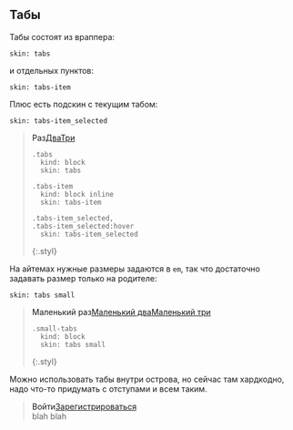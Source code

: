 ---
---

## Табы

Табы состоят из враппера:

    skin: tabs

и отдельных пунктов:

    skin: tabs-item

Плюс есть подскин с текущим табом:

    skin: tabs-item_selected

> <div class="tabs">
>     <a class="tabs-item tabs-item_selected">Раз</a
>     ><a href="#x" class="tabs-item">Два</a
>     ><a href="#x" class="tabs-item">Три</a>
> </div>
>
>     .tabs
>       kind: block
>       skin: tabs
>
>     .tabs-item
>       kind: block inline
>       skin: tabs-item
>
>     .tabs-item_selected,
>     .tabs-item_selected:hover
>       skin: tabs-item_selected
> {:.styl}

На айтемах нужные размеры задаются в `em`, так что достаточно задавать размер только на родителе:

    skin: tabs small

> <div class="small-tabs">
>     <a class="tabs-item tabs-item_selected">Маленький раз</a
>     ><a href="#x" class="tabs-item">Маленький два</a
>     ><a href="#x" class="tabs-item">Маленький три</a>
> </div>
>
>     .small-tabs
>       kind: block
>       skin: tabs small
> {:.styl}

Можно использовать табы внутри острова, но сейчас там хардкодно, надо что-то придумать с отступами и всем таким.

> <div class="flying-isle">
>     <div class="island-content">
>         <div class="tabs">
>             <a class="tabs-item tabs-item_selected">Войти</a
>             ><a href="#x" class="tabs-item">Зарегистрироваться</a>
>         </div>
>         blah blah
>     </div>
> </div>
